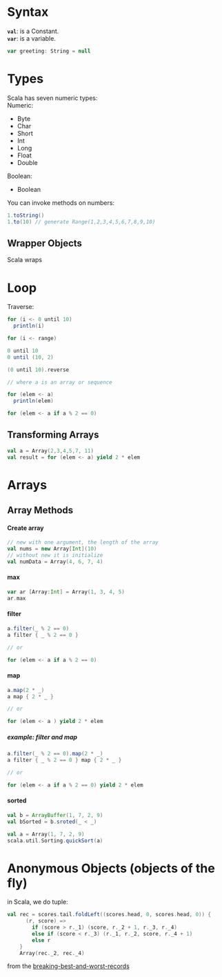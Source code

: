 # Syntax

**`val`**: is a Constant.  
**`var`**: is a variable.  
```scala
var greeting: String = null
```

# Types
Scala has seven numeric types:  
Numeric:  
* Byte
* Char
* Short
* Int
* Long
* Float
* Double

Boolean:
* Boolean

You can invoke methods on numbers:
```scala
1.toString() 
1.to(10) // generate Range(1,2,3,4,5,6,7,8,9,10)
```

## Wrapper Objects
Scala wraps 
# Loop

Traverse:
```scala
for (i <- 0 until 10)
  println(i)

for (i <- range)

0 until 10
0 until (10, 2)

(0 until 10).reverse

// where a is an array or sequence

for (elem <- a)
  println(elem)

for (elem <- a if a % 2 == 0)
```

## Transforming Arrays

```scala
val a = Array(2,3,4,5,7, 11)
val result = for (elem <- a) yield 2 * elem
```

# Arrays

## Array Methods

#### Create array

```scala
// new with one argument, the length of the array
val nums = new Array[Int](10)
// without new it is initialize
val numData = Array(4, 6, 7, 4)
```

#### max

```scala
var ar [Array:Int] = Array(1, 3, 4, 5)
ar.max
```

#### filter
```scala
a.filter(_ % 2 == 0)
a filter { _ % 2 == 0 }

// or 

for (elem <- a if a % 2 == 0)
```

#### map
```scala
a.map(2 * _)
a map { 2 * _ }

// or 

for (elem <- a ) yield 2 * elem
```


##### example: filter and map
```scala
a.filter(_ % 2 == 0).map(2 * _)
a filter { _ % 2 == 0 } map { 2 * _ }

// or 

for (elem <- a if a % 2 == 0) yield 2 * elem
```

#### sorted
```scala
val b = ArrayBuffer(1, 7, 2, 9)
val bSorted = b.sroted(_ < _)

val a = Array(1, 7, 2, 9)
scala.util.Sorting.quickSort(a)
```

# Anonymous Objects (objects of the fly)

in Scala, we do tuple:  


```scala
val rec = scores.tail.foldLeft((scores.head, 0, scores.head, 0)) {
      (r, score) =>
        if (score > r._1) (score, r._2 + 1, r._3, r._4)
        else if (score < r._3) (r._1, r._2, score, r._4 + 1)
        else r
    }
    Array(rec._2, rec._4)
```

from the [breaking-best-and-worst-records](../../hackernews.com/problem-solving/breaking-best-and-worst-records.scala)